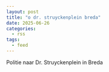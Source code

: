 ```yaml
---
layout: post
title: "o dr. struyckenplein breda"
date: 2025-06-26
categories: 
  - rss
tags: 
  - feed
---
```


Politie naar Dr. Struyckenplein in Breda
